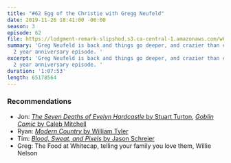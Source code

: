 ```yaml
---
title: "#62 Egg of the Christie with Gregg Neufeld"
date: 2019-11-26 18:41:00 -06:00
season: 3
episode: 62
file: https://lodgment-remark-slipshod.s3.ca-central-1.amazonaws.com/w62.mp3
summary: 'Greg Neufeld is back and things go deeper, and crazier than ever in this
  2 year anniversary episode. '
excerpt: 'Greg Neufeld is back and things go deeper, and crazier than ever in this
  2 year anniversary episode. '
duration: '1:07:53'
length: 65178564
---
```


### Recommendations
- Jon: [*The Seven Deaths of Evelyn Hardcastle* by Stuart Turton](https://www.goodreads.com/book/show/36337550-the-7-deaths-of-evelyn-hardcastle), [*Goblin Comic* by Caleb Mitchell](https://twitter.com/i/moments/1196438034222342144)
- Ryan: [*Modern Country* by William Tyler](https://open.spotify.com/album/0AlKGJjZriUhapXB3hyW6h?si=OGU154zuQeeFIJ6boRu4WQ)
- Tim: [*Blood, Sweat, and Pixels* by Jason Schreier](https://www.amazon.ca/Blood-Sweat-Pixels-Triumphant-Turbulent-ebook/dp/B01NAKSWW1)
- Greg: The Food at Whitecap, telling your family you love them, Willie Nelson